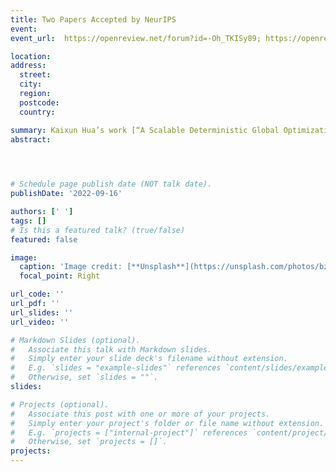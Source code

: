 ```yaml
---
title: Two Papers Accepted by NeurIPS
event: 
event_url:  https://openreview.net/forum?id=-Oh_TKISy89; https://openreview.net/forum?id=SrwrRP3yfq8

location:  
address:
  street:  
  city:  
  region:  
  postcode:  
  country:  

summary: Kaixun Hua’s work [“A Scalable Deterministic Global Optimization Algorithm for Training Optimal Decision Tree”](https://openreview.net/forum?id=-Oh_TKISy89) and Jiayang Ren’s work [“Global Optimal K-Medoids Clustering of One Million Samples”](https://openreview.net/forum?id=SrwrRP3yfq8) are accepted by Conference on Neural Information Processing Systems (NeurIPS).
abstract:  


 

# Schedule page publish date (NOT talk date).
publishDate: '2022-09-16'

authors: [' ']
tags: []
# Is this a featured talk? (true/false)
featured: false

image:
  caption: 'Image credit: [**Unsplash**](https://unsplash.com/photos/bzdhc5b3Bxs)'
  focal_point: Right

url_code: ''
url_pdf: '' 
url_slides: ''
url_video: ''

# Markdown Slides (optional).
#   Associate this talk with Markdown slides.
#   Simply enter your slide deck's filename without extension.
#   E.g. `slides = "example-slides"` references `content/slides/example-slides.md`.
#   Otherwise, set `slides = ""`.
slides:

# Projects (optional).
#   Associate this post with one or more of your projects.
#   Simply enter your project's folder or file name without extension.
#   E.g. `projects = ["internal-project"]` references `content/project/deep-learning/index.md`.
#   Otherwise, set `projects = []`.
projects:
---
```

